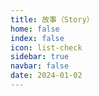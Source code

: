 ```yaml
---
title: 故事（Story）
home: false
index: false
icon: list-check
sidebar: true
navbar: false
date: 2024-01-02
---
```



